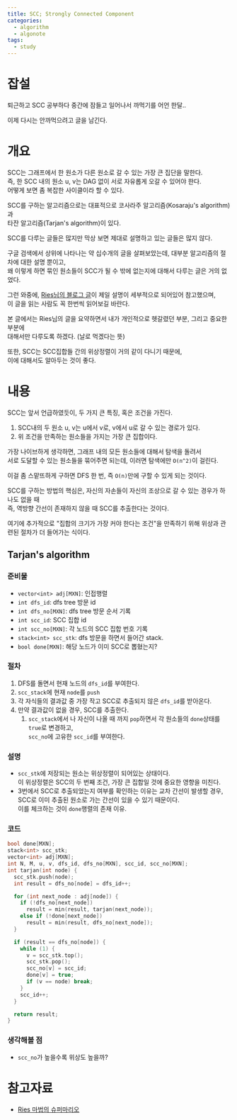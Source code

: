 ```yaml
---
title: SCC; Strongly Connected Component
categories:
  - algorithm
  - algonote
tags:
  - study
---
```


# 잡설
퇴근하고 SCC 공부하다 중간에 잠들고 일어나서 까먹기를 어언 한달..

이제 다시는 안까먹으려고 글을 남긴다.

# 개요
SCC는 그래프에서 한 원소가 다른 원소로 갈 수 있는 가장 큰 집단을 말한다.\
즉, 한 SCC 내의 원소 u, v는 DAG 없이 서로 자유롭게 오갈 수 있어야 한다.\
어떻게 보면 좀 복잡한 사이클이라 할 수 있다.

SCC를 구하는 알고리즘으로는 대표적으로 코사라주 알고리즘(Kosaraju's algorithm)과\
타잔 알고리즘(Tarjan's algorithm)이 있다.

SCC를 다루는 글들은 많지만 막상 보면 제대로 설명하고 있는 글들은 많지 않다.

구글 검색에서 상위에 나타나는 약 십수개의 글을 살펴보았는데, 대부분 알고리즘의 절차에 대한 설명 뿐이고,\
왜 이렇게 하면 묶인 원소들이 SCC가 될 수 밖에 없는지에 대해서 다루는 글은 거의 없었다.

그런 와중에, [Ries님의 블로그 글](https://blog.naver.com/kks227/220802519976)이 제일 설명이 세부적으로 되어있어 참고했으며,\
이 글을 읽는 사람도 꼭 한번씩 읽어보길 바란다.

본 글에서는 Ries님의 글을 요약하면서 내가 개인적으로 헷갈렸던 부분, 그리고 중요한 부분에\
대해서만 다루도록 하겠다. (날로 먹겠다는 뜻)

또한, SCC는 SCC집합들 간의 위상정렬이 거의 같이 다니기 때문에,\
이에 대해서도 알아두는 것이 좋다.


# 내용
SCC는 앞서 언급하였듯이, 두 가지 큰 특징, 혹은 조건을 가진다.
1. SCC내의 두 원소 u, v는 u에서 v로, v에서 u로 갈 수 있는 경로가 있다.
2. 위 조건을 만족하는 원소들을 가지는 가장 큰 집합이다.

가장 나이브하게 생각하면, 그래프 내의 모든 원소들에 대해서 탐색을 돌려서\
서로 도달할 수 있는 원소들을 묶어주면 되는데, 이러면 탐색에만 `O(n^2)`이 걸린다.

이걸 좀 스맡뜨하게 구하면 DFS 한 번, 즉 `O(n)`만에 구할 수 있게 되는 것이다.

SCC를 구하는 방법의 핵심은, 자신의 자손들이 자신의 조상으로 갈 수 있는 경우가 하나도 없을 때\
즉, 역방향 간선이 존재하지 않을 때 SCC를 추출한다는 것이다.

여기에 추가적으로 "집합의 크기가 가장 커야 한다는 조건"을 만족하기 위해 위상과 관련된 절차가 더 들어가는 식이다.


## Tarjan's algorithm
### 준비물
* `vector<int> adj[MXN]`: 인접행렬
* `int dfs_id`: dfs tree 방문 id
* `int dfs_no[MXN]`: dfs tree 방문 순서 기록
* `int scc_id`: SCC 집합 id
* `int scc_no[MXN]`: 각 노드의 SCC 집합 번호 기록
* `stack<int> scc_stk`: dfs 방문을 하면서 들어간 stack.
* `bool done[MXN]`: 해당 노드가 이미 SCC로 뽑혔는지?

### 절차
1. DFS를 돌면서 현재 노드의 `dfs_id`를 부여한다.
2. `scc_stack`에 현재 `node`를 `push`
3. 각 자식들의 결과값 중 가장 작고 SCC로 추출되지 않은 `dfs_id`를 받아온다.
4. 만약 결과값이 없을 경우, SCC를 추출한다.
    1. `scc_stack`에서 나 자신이 나올 때 까지 `pop`하면서 각 원소들의 `done`상태를 `true`로 변경하고,\
    `scc_no`에 고유한 `scc_id`를 부여한다.
    
### 설명
* `scc_stk`에 저장되는 원소는 위상정렬이 되어있는 상태이다.\
  이 위상정렬은 SCC의 두 번째 조건, 가장 큰 집합일 것에 중요한 영향을 미친다.
* 3번에서 SCC로 추출되었는지 여부를 확인하는 이유는 교차 간선이 발생할 경우,\
  SCC로 이미 추출된 원소로 가는 간선이 있을 수 있기 때문이다.\
  이를 체크하는 것이 `done`행렬의 존재 이유.


### 코드
```c++
bool done[MXN];
stack<int> scc_stk;
vector<int> adj[MXN];
int N, M, u, v, dfs_id, dfs_no[MXN], scc_id, scc_no[MXN];
int tarjan(int node) {
  scc_stk.push(node);
  int result = dfs_no[node] = dfs_id++;

  for (int next_node : adj[node]) {
    if (!dfs_no[next_node])
      result = min(result, tarjan(next_node));
    else if (!done[next_node])
      result = min(result, dfs_no[next_node]);
  }

  if (result == dfs_no[node]) {
    while (1) {
      v = scc_stk.top();
      scc_stk.pop();
      scc_no[v] = scc_id;
      done[v] = true;
      if (v == node) break;
    }
    scc_id++;
  }

  return result;
}
```

### 생각해볼 점
* `scc_no`가 높을수록 위상도 높을까?


# 참고자료
* [Ries 마법의 슈퍼마리오](https://blog.naver.com/kks227/220802519976)
